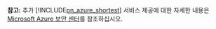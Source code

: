**참고:** 추가 [!INCLUDE[pn_azure_shortest](pn-azure-shortest.md)] 서비스 제공에 대한 자세한 내용은 [Microsoft Azure 보안 센터](https://azure.microsoft.com/support/trust-center/)를 참조하십시오.